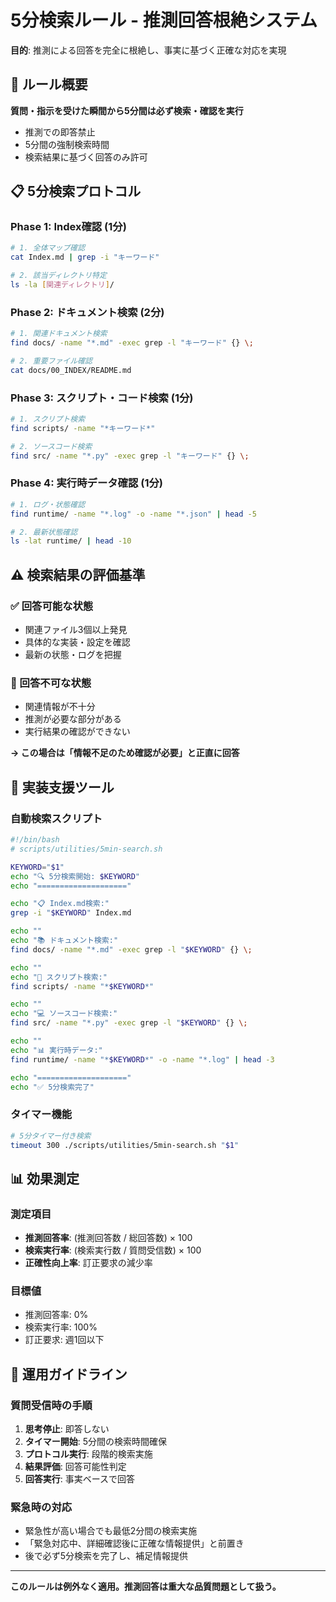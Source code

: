 # 5分検索ルール - 推測回答根絶システム

**目的**: 推測による回答を完全に根絶し、事実に基づく正確な対応を実現

## 🎯 ルール概要

**質問・指示を受けた瞬間から5分間は必ず検索・確認を実行**
- 推測での即答禁止
- 5分間の強制検索時間
- 検索結果に基づく回答のみ許可

## 📋 5分検索プロトコル

### Phase 1: Index確認 (1分)
```bash
# 1. 全体マップ確認
cat Index.md | grep -i "キーワード"

# 2. 該当ディレクトリ特定
ls -la [関連ディレクトリ]/
```

### Phase 2: ドキュメント検索 (2分)
```bash
# 1. 関連ドキュメント検索
find docs/ -name "*.md" -exec grep -l "キーワード" {} \;

# 2. 重要ファイル確認
cat docs/00_INDEX/README.md
```

### Phase 3: スクリプト・コード検索 (1分)
```bash
# 1. スクリプト検索
find scripts/ -name "*キーワード*"

# 2. ソースコード検索
find src/ -name "*.py" -exec grep -l "キーワード" {} \;
```

### Phase 4: 実行時データ確認 (1分)
```bash
# 1. ログ・状態確認
find runtime/ -name "*.log" -o -name "*.json" | head -5

# 2. 最新状態確認
ls -lat runtime/ | head -10
```

## ⚠️ 検索結果の評価基準

### ✅ 回答可能な状態
- 関連ファイル3個以上発見
- 具体的な実装・設定を確認
- 最新の状態・ログを把握

### 🚫 回答不可な状態
- 関連情報が不十分
- 推測が必要な部分がある
- 実行結果の確認ができない

**→ この場合は「情報不足のため確認が必要」と正直に回答**

## 🔧 実装支援ツール

### 自動検索スクリプト
```bash
#!/bin/bash
# scripts/utilities/5min-search.sh

KEYWORD="$1"
echo "🔍 5分検索開始: $KEYWORD"
echo "===================="

echo "📋 Index.md検索:"
grep -i "$KEYWORD" Index.md

echo ""
echo "📚 ドキュメント検索:"
find docs/ -name "*.md" -exec grep -l "$KEYWORD" {} \;

echo ""
echo "🔧 スクリプト検索:"
find scripts/ -name "*$KEYWORD*"

echo ""
echo "💻 ソースコード検索:"
find src/ -name "*.py" -exec grep -l "$KEYWORD" {} \;

echo ""
echo "📊 実行時データ:"
find runtime/ -name "*$KEYWORD*" -o -name "*.log" | head -3

echo "===================="
echo "✅ 5分検索完了"
```

### タイマー機能
```bash
# 5分タイマー付き検索
timeout 300 ./scripts/utilities/5min-search.sh "$1"
```

## 📊 効果測定

### 測定項目
- **推測回答率**: (推測回答数 / 総回答数) × 100
- **検索実行率**: (検索実行数 / 質問受信数) × 100
- **正確性向上率**: 訂正要求の減少率

### 目標値
- 推測回答率: 0%
- 検索実行率: 100%
- 訂正要求: 週1回以下

## 🎯 運用ガイドライン

### 質問受信時の手順
1. **思考停止**: 即答しない
2. **タイマー開始**: 5分間の検索時間確保
3. **プロトコル実行**: 段階的検索実施
4. **結果評価**: 回答可能性判定
5. **回答実行**: 事実ベースで回答

### 緊急時の対応
- 緊急性が高い場合でも最低2分間の検索実施
- 「緊急対応中、詳細確認後に正確な情報提供」と前置き
- 後で必ず5分検索を完了し、補足情報提供

---

**このルールは例外なく適用。推測回答は重大な品質問題として扱う。**
